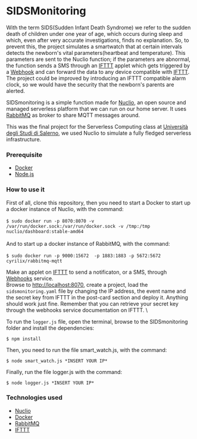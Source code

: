 # SIDSMonitoring
With the term SIDS(Sudden Infant Death Syndrome) we refer to the sudden death of children under one year of age, which occurs during sleep and which, even after very accurate investigations, finds no explanation.
So, to prevent this, the project simulates a smartwatch that at certain intervals detects the newborn's vital parameters(heartbeat and temperature). This parameters are sent to the Nuclio function; if the parameters are abnormal, the function sends a SMS through an [IFTTT](https://ifttt.com/) applet which gets triggered by a [Webhook](https://ifttt.com/maker_webhooks) and can forward the data to any device compatible with [IFTTT](https://ifttt.com/).
The project could be improved by introducing an IFTTT compatible alarm clock, so we would have the security that the newborn's parents are alerted. 

SIDSmonitoring is a simple function made for [Nuclio](https://nuclio.io/), an open source and managed serverless platform that we can run on our home server. It uses [RabbitMQ](https://www.rabbitmq.com/) as broker to share MQTT messages around.

This was the final project for the Serverless Computing class at [Università degli Studi di Salerno](https://www.unisa.it/), we used Nuclio to simulate a fully fledged serverless infrastructure.

### Prerequisite
* [Docker](https://www.docker.com/)
* [Node.js](https://nodejs.org/en/)

### How to use it

First of all, clone this repository, then you need to start a Docker to start up a docker instance of Nuclio, with the command: \
 \
```$ sudo docker run -p 8070:8070 -v /var/run/docker.sock:/var/run/docker.sock -v /tmp:/tmp nuclio/dashboard:stable-amd64``` \
 \
And to start up a docker instance of RabbitMQ, with the command: \
 \
```$ sudo docker run -p 9000:15672  -p 1883:1883 -p 5672:5672  cyrilix/rabbitmq-mqtt``` 

Make an applet on [IFTTT](https://ifttt.com/) to send a notificaton, or a SMS, through [Webhooks](https://ifttt.com/maker_webhooks) service. \
Browse to [http://localhost:8070](http://localhost:8070/), create a project, load the ```sidsmonitoring.yaml``` file by changing the IP address, the event name and the secret key from IFTTT in the post-card section and deploy it. Anything should work just fine.
Remember that you can retrieve your secret key through the webhooks service documentation on IFTTT.
 \
 
 To run the ```logger.js``` file, open the terminal, browse to the SIDSmonitoring folder and install the dependencies: 
 
 ```$ npm install```
 
 Then, you need to run the file smart_watch.js, with the command:
 
 ```$ node smart_watch.js *INSERT YOUR IP*```
 
 Finally, run the file logger.js with the command:
 
 ```$ node logger.js *INSERT YOUR IP*```
 
 
### Technologies used
* [Nuclio](https://nuclio.io/)
* [Docker](https://www.docker.com/)
* [RabbitMQ](https://www.rabbitmq.com/)
* [IFTTT](https://ifttt.com/)

